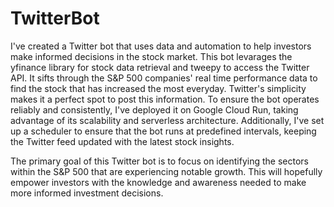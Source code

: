 # TwitterBot
I've created a Twitter bot that uses data and automation to help investors make informed decisions in the stock market. This bot levarages the yfinance library for stock data retrieval and tweepy to access the Twitter API. It sifts through the S&P 500 companies' real time performance data to find the stock that has increased the most everyday. Twitter's simplicity makes it a perfect spot to post this information. To ensure the bot operates reliably and consistently, I've deployed it on Google Cloud Run, taking advantage of its scalability and serverless architecture. Additionally, I've set up a scheduler to ensure that the bot runs at predefined intervals, keeping the Twitter feed updated with the latest stock insights.

The primary goal of this Twitter bot is to focus on identifying the sectors within the S&P 500 that are experiencing notable growth. This will hopefully empower investors with the knowledge and awareness needed to make more informed investment decisions.
